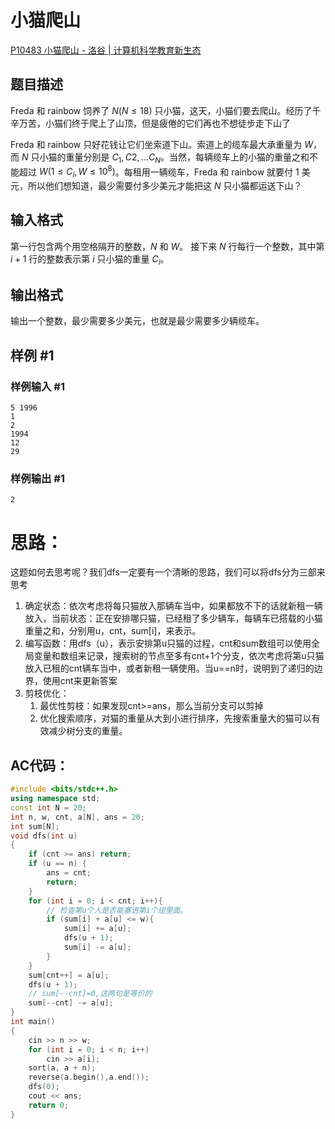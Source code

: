 # 小猫爬山

[P10483 小猫爬山 - 洛谷 | 计算机科学教育新生态](https://www.luogu.com.cn/problem/P10483)

## 题目描述

Freda 和 rainbow 饲养了 $N(N\le 18)$ 只小猫，这天，小猫们要去爬山。经历了千辛万苦，小猫们终于爬上了山顶，但是疲倦的它们再也不想徒步走下山了

Freda 和 rainbow 只好花钱让它们坐索道下山。索道上的缆车最大承重量为 $W$，而 $N$ 只小猫的重量分别是 $C_1,C2,\dots C_N$。当然，每辆缆车上的小猫的重量之和不能超过 $W(1\le C_i,W \le 10^8)$。每租用一辆缆车，Freda 和 rainbow 就要付 $1$ 美元，所以他们想知道，最少需要付多少美元才能把这 $N$ 只小猫都运送下山？

## 输入格式

第一行包含两个用空格隔开的整数，$N$ 和 $W$。
接下来 $N$ 行每行一个整数，其中第 $i+1$ 行的整数表示第 $i$ 只小猫的重量 $C_i$。

## 输出格式

输出一个整数，最少需要多少美元，也就是最少需要多少辆缆车。

## 样例 #1

### 样例输入 #1

```
5 1996
1
2
1994
12
29
```

### 样例输出 #1

```
2
```

# 思路：

这题如何去思考呢？我们dfs一定要有一个清晰的思路，我们可以将dfs分为三部来思考

1. 确定状态：依次考虑将每只猫放入那辆车当中，如果都放不下的话就新租一辆放入，当前状态：正在安排哪只猫，已经租了多少辆车，每辆车已搭载的小猫重量之和，分别用u，cnt，sum[i]，来表示。
2. 编写函数：用dfs（u），表示安排第u只猫的过程，cnt和sum数组可以使用全局变量和数组来记录，搜索树的节点至多有cnt+1个分支，依次考虑将第u只猫放入已租的cnt辆车当中，或者新租一辆使用。当u==n时，说明到了递归的边界，使用cnt来更新答案
3. 剪枝优化：
   1. 最优性剪枝：如果发现cnt>=ans，那么当前分支可以剪掉
   2. 优化搜索顺序，对猫的重量从大到小进行排序，先搜索重量大的猫可以有效减少树分支的重量。

## AC代码：

```cpp
#include <bits/stdc++.h>
using namespace std;
const int N = 20;
int n, w, cnt, a[N], ans = 20;
int sum[N];
void dfs(int u)
{
    if (cnt >= ans) return;
    if (u == n) {
        ans = cnt;
        return;
    }
    for (int i = 0; i < cnt; i++){
        // 检查第u个人是否能塞进第i个组里面。
        if (sum[i] + a[u] <= w){
            sum[i] += a[u];
            dfs(u + 1);
            sum[i] -= a[u];
        }
    }
    sum[cnt++] = a[u];
    dfs(u + 1);
    // sum[--cnt]=0,这两句是等价的
    sum[--cnt] -= a[u];
}
int main()
{
    cin >> n >> w;
    for (int i = 0; i < n; i++)
        cin >> a[i];
    sort(a, a + n);
    reverse(a.begin(),a.end());
    dfs(0);
    cout << ans;
    return 0;
}
```

